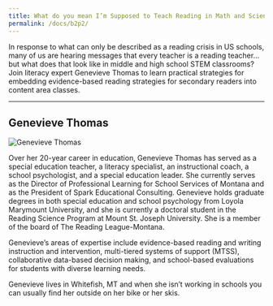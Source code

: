 ```yaml
---
title: What do you mean I’m Supposed to Teach Reading in Math and Science?
permalink: /docs/b2p2/
---
```


In response to what can only be described as a reading crisis in US schools, many of us are hearing messages that every teacher is a reading teacher... but what does that look like in middle and high school STEM classrooms? Join literacy expert Genevieve Thomas to learn practical strategies for embedding evidence-based reading strategies for secondary readers into content area classes.

***

## Genevieve Thomas

![Genevieve Thomas](../monday/breakout2/images/thomas.jpg)

Over her 20-year career in education, Genevieve Thomas has served as a special education teacher, a literacy specialist, an instructional coach, a school psychologist, and a special education leader.  She currently serves as the Director of Professional Learning for School Services of Montana and as the President of Spark Educational Consulting.  Genevieve holds graduate degrees in both special education and school psychology from Loyola Marymount University, and she is currently a doctoral student in the Reading Science Program at Mount St. Joseph University. She is a member of the board of The Reading League-Montana.  

Genevieve’s areas of expertise include evidence-based reading and writing instruction and intervention, multi-tiered systems of support (MTSS), collaborative data-based decision making, and school-based evaluations for students with diverse learning needs. 

Genevieve lives in Whitefish, MT and when she isn’t working in schools you can usually find her outside on her bike or her skis.